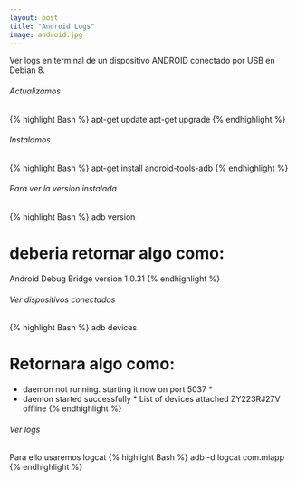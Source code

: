 ```yaml
---
layout: post
title: "Android Logs"
image: android.jpg
---
```


Ver logs en terminal de un dispositivo ANDROID conectado por USB en Debian 8.


###### Actualizamos

{% highlight Bash %}
apt-get update
apt-get upgrade
{% endhighlight %}


###### Instalamos
{% highlight Bash %}
apt-get install android-tools-adb
{% endhighlight %}


###### Para ver la version instalada
{% highlight Bash %}
adb version

# deberia retornar algo como:
Android Debug Bridge version 1.0.31
{% endhighlight %}

###### Ver dispositivos conectados
{% highlight Bash %}
adb devices

# Retornara algo como:

* daemon not running. starting it now on port 5037 *
* daemon started successfully *
List of devices attached 
ZY223RJ27V  offline
{% endhighlight %}


###### Ver logs
Para ello usaremos logcat
{% highlight Bash %}
adb -d logcat com.miapp
{% endhighlight %}
